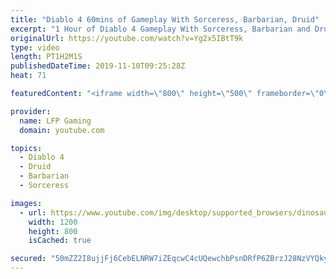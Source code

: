 ```yaml
---
title: "Diablo 4 60mins of Gameplay With Sorceress, Barbarian, Druid"
excerpt: "1 Hour of Diablo 4 Gameplay With Sorceress, Barbarian and Druid. No commentary, just gameplay, showing the talent tree, skills, ..."
originalUrl: https://youtube.com/watch?v=Yg2x5IBtT9k
type: video
length: PT1H2M1S
publishedDateTime: 2019-11-10T09:25:28Z
heat: 71

featuredContent: "<iframe width=\"800\" height=\"500\" frameborder=\"0\" src=\"https://www.youtube.com/embed/Yg2x5IBtT9k\" allow=\"accelerometer; autoplay; encrypted-media; gyroscope; picture-in-picture\" allowfullscreen></iframe>"

provider:
  name: LFP Gaming
  domain: youtube.com

topics:
  - Diablo 4
  - Druid
  - Barbarian
  - Sorceress

images:
  - url: https://www.youtube.com/img/desktop/supported_browsers/dinosaur.png
    width: 1200
    height: 800
    isCached: true

secured: "50mZZ2I8ujjFj6CebELNRW7iZEqcwC4cUQewchbPsnDRfP6ZBrzJ28NzVYQkyPrB+x13WUlExA3H+FSyqlxV64nufqj8JyTE1gKhaI39oC2NU8VoRg5lPlLBHpInsmj+e6U6m3D/xa+2rsUyyNJvc30X1hh7hYECUYKL9/Cq+h3isMBfrlVRr9IqDmE4iGVRWXRHeFHp3qfu0G6HzieQUfTNmY5RYM/T1UBIHBYzUIdCpfx0cWvd+8IrYjpaqmf1FESrX3hsk8YuqMRzo+92THuMjwWmWVXJlod7Dg2R6mJRNn8aRKf4BtWd8+T1m8Qs5Nemf3948tDMMiKz9hdAB74eD4KUrTlsuLA6XSs8zl2Q5uOp3JHMh6K/TpvllYF5o8t+T9CtwMFdIBmLCH1AW8flCp0TxNNepaSlA+QcmdS3VihF9CDumL5bgehk3JWD;wUwqxpSRbPeETZr0qlZAaw=="
---
```


